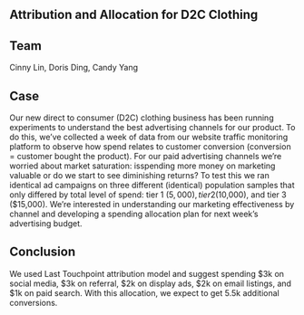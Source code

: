 ## Attribution and Allocation for D2C Clothing

## Team

Cinny Lin, Doris Ding, Candy Yang

## Case

Our new direct to consumer (D2C) clothing business has been running experiments to understand the best advertising channels for our product. To do this, we’ve collected a week of data from our website traffic monitoring platform to observe how spend relates to customer conversion (conversion = customer bought the product). For our paid advertising channels we’re worried about market saturation: isspending more money on marketing valuable or do we start to see diminishing returns? To test this we ran identical ad campaigns on three different (identical) population samples that only differed by total level of spend: tier 1 ($5,000), tier 2 ($10,000), and tier 3 ($15,000). We’re interested in understanding our marketing effectiveness by channel and developing a spending allocation plan for next week’s advertising budget.

## Conclusion

We used Last Touchpoint attribution model and suggest spending $3k on social media, $3k on referral, $2k on display ads, $2k on email listings, and $1k on paid search. With this allocation, we expect to get 5.5k additional conversions.
